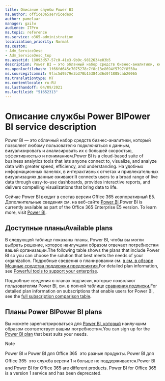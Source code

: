 ```yaml
---
title: Описание службы Power BI
ms.author: office365servicedesc
author: pamelaar
manager: gailw
audience: ITPro
ms.topic: reference
ms.service: o365-administration
localization_priority: Normal
ms.custom:
- Adm_ServiceDesc
- Adm_ServiceDesc_top
ms.assetid: 18093d57-57c0-41e3-9b9c-9812634e03b5
description: Power BI — это облачный набор средств бизнес-аналитики, который позволяет любому пользователю подключаться к данным, визуализировать и анализировать их с большей скоростью, эффективностью и пониманием. На удобных информационных панелях, в интерактивных отчетах и привлекательных визуализациях данные оживают.
ms.openlocfilehash: 1f66fd645c7075278c7f8c13e8694f5797f8550a
ms.sourcegitcommit: 9fac5d9579e3b370b15384b36d0f1805cab20065
ms.translationtype: MT
ms.contentlocale: ru-RU
ms.lasthandoff: 04/09/2021
ms.locfileid: "51652313"
---
```

# <a name="power-bi-service-description"></a><span data-ttu-id="f504a-104">Описание службы Power BI</span><span class="sxs-lookup"><span data-stu-id="f504a-104">Power BI service description</span></span>

<span data-ttu-id="f504a-105">Power BI — это облачный набор средств бизнес-аналитики, который позволяет любому пользователю подключаться к данным, визуализировать и анализировать их с большей скоростью, эффективностью и пониманием.</span><span class="sxs-lookup"><span data-stu-id="f504a-105">Power BI is a cloud-based suite of business analytics tools that lets anyone connect to, visualize, and analyze data with greater speed, efficiency, and understanding.</span></span> <span data-ttu-id="f504a-106">На удобных информационных панелях, в интерактивных отчетах и привлекательных визуализациях данные оживают.</span><span class="sxs-lookup"><span data-stu-id="f504a-106">It connects users to a broad range of live data through easy-to-use dashboards, provides interactive reports, and delivers compelling visualizations that bring data to life.</span></span>

<span data-ttu-id="f504a-p103">Сейчас Power BI входит в состав версии Office 365 корпоративный E5. Дополнительные сведения см. на веб-сайте [Power BI](https://powerbi.microsoft.com/).</span><span class="sxs-lookup"><span data-stu-id="f504a-p103">Power BI is currently available as part of the Office 365 Enterprise E5 version. To learn more, visit [Power BI](https://powerbi.microsoft.com/).</span></span>

## <a name="available-plans"></a><span data-ttu-id="f504a-109">Доступные планы</span><span class="sxs-lookup"><span data-stu-id="f504a-109">Available plans</span></span>

<span data-ttu-id="f504a-110">В следующей таблице показаны планы, Power BI, чтобы вы могли выбрать решение, которое наилучшим образом отвечает потребностям вашей организации.</span><span class="sxs-lookup"><span data-stu-id="f504a-110">The following table shows the plans that include Power BI so you can choose the solution that best meets the needs of your organization.</span></span> <span data-ttu-id="f504a-111">Подробные сведения о планировании см. [в см. в обзоре Мощные средства поддержки предприятия.](https://www.microsoft.com/microsoft-365/enterprise/compare-office-365-plans)</span><span class="sxs-lookup"><span data-stu-id="f504a-111">For detailed plan information, see [Powerful tools to support your enterprise](https://www.microsoft.com/microsoft-365/enterprise/compare-office-365-plans).</span></span>

<span data-ttu-id="f504a-112">Подробные сведения о планах подписки, которые позволяют пользователям Power BI, см. в полной таблице [сравнения подписки.](https://go.microsoft.com/fwlink/?linkid=2139145)</span><span class="sxs-lookup"><span data-stu-id="f504a-112">For detailed plan information on subscriptions that enable users for Power BI, see the [full subscription comparison table](https://go.microsoft.com/fwlink/?linkid=2139145).</span></span>
 
## <a name="power-bi-plans"></a><span data-ttu-id="f504a-113">Планы Power BI</span><span class="sxs-lookup"><span data-stu-id="f504a-113">Power BI plans</span></span>

<span data-ttu-id="f504a-114">Вы можете зарегистрироваться для [Power BI, который](https://go.microsoft.com/fwlink/?LinkID=786854) наилучшим образом соответствует вашим потребностям.</span><span class="sxs-lookup"><span data-stu-id="f504a-114">You can sign up for the [Power BI plan](https://go.microsoft.com/fwlink/?LinkID=786854) that best suits your needs.</span></span> 
  
> [!NOTE]
> <span data-ttu-id="f504a-p105">Power BI и Power BI для Office 365  это разные продукты. Power BI для Office 365  это служба версии 1 и больше не поддерживается.</span><span class="sxs-lookup"><span data-stu-id="f504a-p105">Power BI and Power BI for Office 365 are different products. Power BI for Office 365 is a version 1 service and has been deprecated.</span></span> 
  